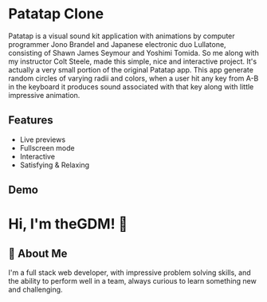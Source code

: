 # Patatap Clone
Patatap is a visual sound kit application with animations by computer programmer Jono Brandel and Japanese electronic duo Lullatone, consisting of Shawn James Seymour and Yoshimi Tomida.
So me along with my instructor Colt Steele, made this simple, nice and interactive project. It's actually a very small portion of the original Patatap app. This app generate random circles of varying radii and colors, when a user hit any key from  A-B in the keyboard it produces sound associated with that key along with little impressive animation.


## Features

- Live previews
- Fullscreen mode
- Interactive
- Satisfying & Relaxing

  
## Demo

  
# Hi, I'm theGDM! 👋

  
## 🚀 About Me
I'm a full stack web developer, with impressive problem solving skills,
and the ability to perform well in a team, always curious to learn something new and challenging.
